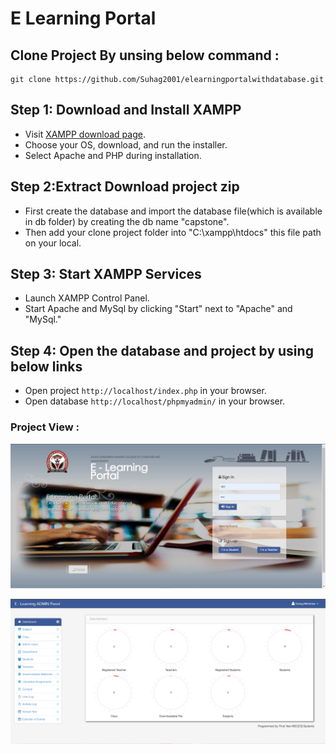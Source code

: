 # E Learning Portal 


## Clone Project By unsing below command :

```
git clone https://github.com/Suhag2001/elearningportalwithdatabase.git
```

## Step 1: Download and Install XAMPP

- Visit [XAMPP download page](https://www.apachefriends.org/index.html).
- Choose your OS, download, and run the installer.
- Select Apache and PHP during installation.

## Step 2:Extract Download project zip

- First create the database and import the database file(which is available in db folder) by creating the db name "capstone".
- Then add your clone project folder into "C:\xampp\htdocs" this file path on your local.

## Step 3: Start XAMPP Services

- Launch XAMPP Control Panel.
- Start Apache and MySql by clicking "Start" next to "Apache" and "MySql."

## Step 4: Open the database and project by using below links

- Open project `http://localhost/index.php` in your browser.
- Open database `http://localhost/phpmyadmin/` in your browser.

### Project View :

![Image Alt Text](admin/images/image.png)


![Image Alt Text](admin/images/admin.png)

